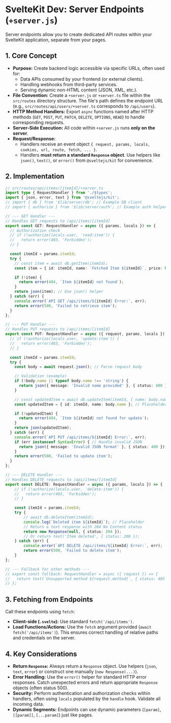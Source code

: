 # SvelteKit Dev: Server Endpoints (`+server.js`)

Server endpoints allow you to create dedicated API routes within your SvelteKit application, separate from your pages.

## 1. Core Concept

*   **Purpose:** Create backend logic accessible via specific URLs, often used for:
    *   Data APIs consumed by your frontend (or external clients).
    *   Handling webhooks from third-party services.
    *   Serving dynamic non-HTML content (JSON, XML, etc.).
*   **File Convention:** Create a `+server.js` or `+server.ts` file within the `src/routes` directory structure. The file's path defines the endpoint URL (e.g., `src/routes/api/users/+server.ts` corresponds to `/api/users`).
*   **HTTP Method Handlers:** Export `async` functions named after HTTP methods (`GET`, `POST`, `PUT`, `PATCH`, `DELETE`, `OPTIONS`, `HEAD`) to handle corresponding requests.
*   **Server-Side Execution:** All code within `+server.js` runs **only on the server**.
*   **Request/Response:**
    *   Handlers receive an event object `{ request, params, locals, cookies, url, route, fetch, ... }`.
    *   Handlers **must return a standard `Response` object**. Use helpers like `json()`, `text()`, or `error()` from `@sveltejs/kit` for convenience.

## 2. Implementation

```typescript
// src/routes/api/items/[itemId]/+server.ts
import type { RequestHandler } from './$types';
import { json, error, text } from '@sveltejs/kit';
// import { db } from '$lib/server/db'; // Example DB client
// import { authorize } from '$lib/server/auth'; // Example auth helper

// --- GET Handler ---
// Handles GET requests to /api/items/[itemId]
export const GET: RequestHandler = async ({ params, locals }) => {
  // Authorization check
  // if (!authorize(locals.user, 'read:item')) {
  //   return error(403, 'Forbidden');
  // }

  const itemId = params.itemId;
  try {
    // const item = await db.getItem(itemId);
    const item = { id: itemId, name: `Fetched Item ${itemId}`, price: Math.random() * 100 }; // Placeholder

    if (!item) {
      return error(404, `Item ${itemId} not found`);
    }
    return json(item); // Use json() helper
  } catch (err) {
    console.error(`API GET /api/items/${itemId} Error:`, err);
    return error(500, 'Failed to retrieve item');
  }
};

// --- PUT Handler ---
// Handles PUT requests to /api/items/[itemId]
export const PUT: RequestHandler = async ({ request, params, locals }) => {
  // if (!authorize(locals.user, 'update:item')) {
  //   return error(403, 'Forbidden');
  // }

  const itemId = params.itemId;
  try {
    const body = await request.json(); // Parse request body

    // Validation (example)
    if (!body.name || typeof body.name !== 'string') {
      return json({ message: 'Invalid name provided' }, { status: 400 });
    }

    // const updatedItem = await db.updateItem(itemId, { name: body.name });
    const updatedItem = { id: itemId, name: body.name }; // Placeholder

    if (!updatedItem) {
      return error(404, `Item ${itemId} not found for update`);
    }
    return json(updatedItem);
  } catch (err) {
    console.error(`API PUT /api/items/${itemId} Error:`, err);
    if (err instanceof SyntaxError) { // Handle invalid JSON
      return json({ message: 'Invalid JSON format' }, { status: 400 });
    }
    return error(500, 'Failed to update item');
  }
};

// --- DELETE Handler ---
// Handles DELETE requests to /api/items/[itemId]
export const DELETE: RequestHandler = async ({ params, locals }) => {
    // if (!authorize(locals.user, 'delete:item')) {
    //   return error(403, 'Forbidden');
    // }

    const itemId = params.itemId;
    try {
        // await db.deleteItem(itemId);
        console.log(`Deleted item ${itemId}`); // Placeholder
        // Return a text response with 204 No Content status
        return new Response(null, { status: 204 });
        // Or return text('Item deleted', { status: 200 });
    } catch (err) {
        console.error(`API DELETE /api/items/${itemId} Error:`, err);
        return error(500, 'Failed to delete item');
    }
};

// --- Fallback for other methods ---
// export const fallback: RequestHandler = async ({ request }) => {
//   return text(`Unsupported method ${request.method}`, { status: 405 });
// };
```

## 3. Fetching from Endpoints

Call these endpoints using `fetch`:

*   **Client-side (`.svelte`):** Use standard `fetch('/api/items')`.
*   **Load Functions/Actions:** Use the `fetch` argument provided (`await fetch('/api/items')`). This ensures correct handling of relative paths and credentials on the server.

## 4. Key Considerations

*   **Return `Response`:** Always return a `Response` object. Use helpers (`json`, `text`, `error`) or construct one manually (`new Response(...)`).
*   **Error Handling:** Use the `error()` helper for standard HTTP error responses. Catch unexpected errors and return appropriate `Response` objects (often status 500).
*   **Security:** Perform authentication and authorization checks within handlers, often using `locals` populated by the `handle` hook. Validate all incoming data.
*   **Dynamic Segments:** Endpoints can use dynamic parameters (`[param]`, `[[param]]`, `[...param]`) just like pages.
